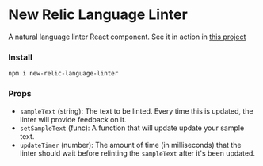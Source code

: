 # New Relic Language Linter
A natural language linter React component. See it in action in [this project](https://github.com/newrelic/new-relic-language-linter)

### Install
`npm i new-relic-language-linter`

### Props
- `sampleText` (string): The text to be linted. Every time this is updated, the linter will provide feedback on it.
- `setSampleText` (func): A function that will update update your sample text.
- `updateTimer` (number): The amount of time (in milliseconds) that the linter should wait before relinting the `sampleText` after it's been updated.